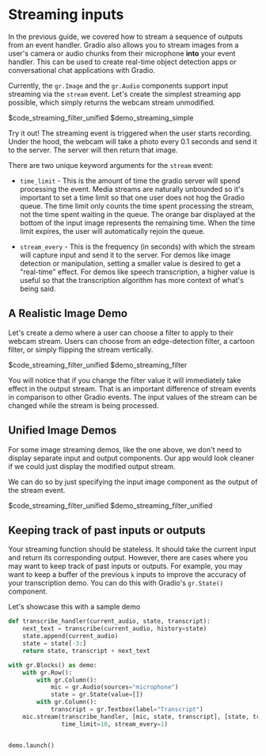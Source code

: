 # Streaming inputs

In the previous guide, we covered how to stream a sequence of outputs from an event handler. Gradio also allows you to stream images from a user's camera or audio chunks from their microphone **into** your event handler. This can be used to create real-time object detection apps or conversational chat applications with Gradio.

Currently, the `gr.Image` and the `gr.Audio` components support input streaming via the `stream` event.
Let's create the simplest streaming app possible, which simply returns the webcam stream unmodified.

$code_streaming_filter_unified
$demo_streaming_simple

Try it out! The streaming event is triggered when the user starts recording. Under the hood, the webcam will take a photo every 0.1 seconds and send it to the server. The server will then return that image.

There are two unique keyword arguments for the `stream` event:

* `time_limit` - This is the amount of time the gradio server will spend processing the event. Media streams are naturally unbounded so it's important to set a time limit so that one user does not hog the Gradio queue. The time limit only counts the time spent processing the stream, not the time spent waiting in the queue. The orange bar displayed at the bottom of the input image represents the remaining time. When the time limit expires, the user will automatically rejoin the queue.

* `stream_every` - This is the frequency (in seconds) with which the stream will capture input and send it to the server. For demos like image detection or manipulation, setting a smaller value is desired to get a "real-time" effect. For demos like speech transcription, a higher value is useful so that the transcription algorithm has more context of what's being said.

## A Realistic Image Demo

Let's create a demo where a user can choose a filter to apply to their webcam stream. Users can choose from an edge-detection filter, a cartoon filter, or simply flipping the stream vertically.

$code_streaming_filter_unified
$demo_streaming_filter

You will notice that if you change the filter value it will immediately take effect in the output stream. That is an important difference of stream events in comparison to other Gradio events. The input values of the stream can be changed while the stream is being processed. 

## Unified Image Demos

For some image streaming demos, like the one above, we don't need to display separate input and output components. Our app would look cleaner if we could just display the modified output stream.

We can do so by just specifying the input image component as the output of the stream event.

$code_streaming_filter_unified
$demo_streaming_filter_unified

## Keeping track of past inputs or outputs

Your streaming function should be stateless. It should take the current input and return its corresponding output. However, there are cases where you may want to keep track of past inputs or outputs. For example, you may want to keep a buffer of the previous `k` inputs to improve the accuracy of your transcription demo. You can do this with Gradio's `gr.State()` component.

Let's showcase this with a sample demo

```python
def transcribe_handler(current_audio, state, transcript):
    next_text = transcribe(current_audio, history=state)
    state.append(current_audio)
    state = state[-3:]
    return state, transcript + next_text

with gr.Blocks() as demo:
    with gr.Row():
        with gr.Column():
            mic = gr.Audio(sources="microphone")
            state = gr.State(value=[])
        with gr.Column():
            transcript = gr.Textbox(label="Transcript")
    mic.stream(transcribe_handler, [mic, state, transcript], [state, transcript],
               time_limit=10, stream_every=1)


demo.launch()
```
